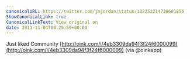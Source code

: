 ```yaml
---
canonicalURL: https://twitter.com/jmjordan/status/132252214738681856
ShowCanonicalLink: true
CanonicalLinkText: View original on
date: 2011-11-04T00:25:59+00:00
---
```

Just liked Community [http://oink.com/i/4eb3309da94f3f24f6000099](http://oink.com/i/4eb3309da94f3f24f6000099) (via @oinkapp)